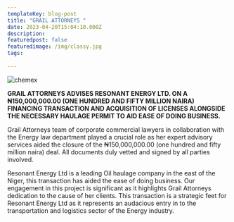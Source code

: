 ```yaml
---
templateKey: blog-post
title: "GRAIL ATTORNEYS "
date: 2023-04-20T15:04:10.000Z
description: 
featuredpost: false
featuredimage: /img/classy.jpg
tags:
  
---
```

![chemex](/img/classy.jpg)

	
**GRAIL ATTORNEYS ADVISES RESONANT ENERGY LTD. ON A ₦150,000,000.00 (ONE HUNDRED AND FIFTY MILLION NAIRA) FINANCING TRANSACTION AND ACQUISITION OF LICENSES ALONGSIDE THE NECESSARY HAULAGE PERMIT TO AID EASE OF DOING BUSINESS.**

Grail Attorneys team of corporate commercial lawyers in collaboration with the Energy law department played a crucial role as her expert advisory services aided the closure of the ₦150,000,000.00 (one hundred and fifty million naira) deal. All documents duly vetted and signed by all parties involved.


Resonant Energy Ltd is a leading Oil haulage company in the east of the Niger, this transaction has aided the ease of doing business. Our engagement in this project is significant as it highlights Grail Attorneys dedication to the cause of her clients. This transaction is a strategic feet for Resonant Energy Ltd as it represents an audacious entry in to the transportation and logistics sector of the Energy industry.